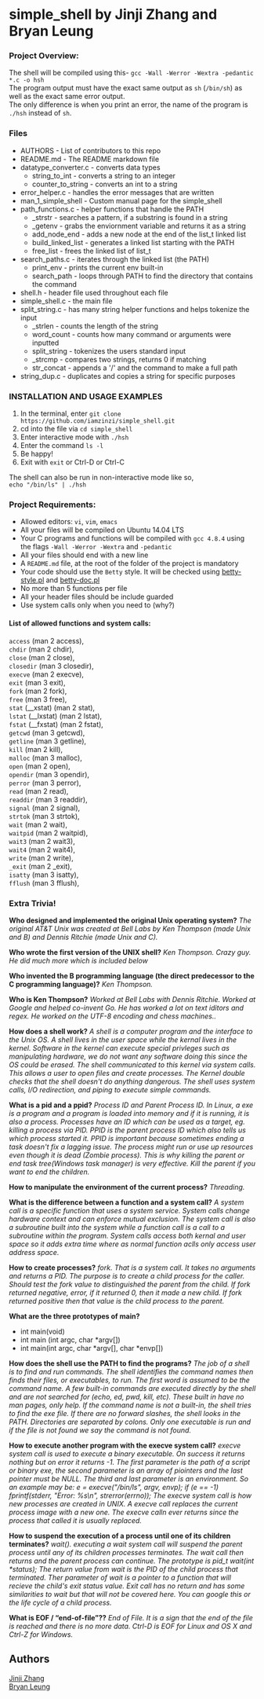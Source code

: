 # simple_shell by Jinji Zhang and Bryan Leung


### Project Overview:
The shell will be compiled using this- `gcc -Wall -Werror -Wextra -pedantic *.c -o hsh`  
The program output must have the exact same output as `sh` (`/bin/sh`) as well as the exact same error output.  
The only difference is when you print an error, the name of the program is `./hsh` instead of `sh`.

### Files
* AUTHORS - List of contributors to this repo  
* README.md - The README markdown file
* datatype_converter.c - converts data types  
    * string_to_int - converts a string to an integer  
    * counter_to_string - converts an int to a string  
* error_helper.c - handles the error messages that are written
* man_1_simple_shell - Custom manual page for the simple_shell  
* path_functions.c - helper functions that handle the PATH  
    * \_strstr - searches a pattern, if a substring is found in a string  
    * \_getenv - grabs the enviornment variable and returns it as a string  
    * add_node_end - adds a new node at the end of the list_t linked list  
    * build_linked_list - generates a linked list starting with the PATH  
    * free_list - frees the linked list of list_t  
* search_paths.c - iterates through the linked list (the PATH)  
    * print_env - prints the current env built-in  
    * search_path - loops through PATH to find the directory that contains the command    
* shell.h - header file used throughout each file  
* simple_shell.c - the main file   
* split_string.c - has many string helper functions and helps tokenize the input  
    * \_strlen - counts the length of the string  
    * word_count - counts how many command or arguments were inputted  
    * split_string - tokenizes the users standard input  
    * \_strcmp - compares two strings, returns 0 if matching  
    * str_concat - appends a '/' and the command to make a full path  
* string_dup.c - duplicates and copies a string for specific purposes  

### INSTALLATION AND USAGE EXAMPLES
1. In the terminal, enter `git clone https://github.com/iamzinzi/simple_shell.git`  
2. cd into the file via `cd simple_shell`  
3. Enter interactive mode with `./hsh`  
4. Enter the command `ls -l`  
5. Be happy!  
6. Exit with `exit` or Ctrl-D or Ctrl-C  

The shell can also be run in non-interactive mode like so,  
`echo "/bin/ls" | ./hsh`  

### Project Requirements:
* Allowed editors: `vi`, `vim`, `emacs`
* All your files will be compiled on Ubuntu 14.04 LTS
* Your C programs and functions will be compiled with `gcc 4.8.4` using the flags `-Wall -Werror -Wextra` and `-pedantic`
* All your files should end with a new line
* A `README.md` file, at the root of the folder of the project is mandatory
* Your code should use the `Betty` style. It will be checked using [betty-style.pl](https://github.com/holbertonschool/Betty/blob/master/betty-style.pl) and [betty-doc.pl](https://github.com/holbertonschool/Betty/blob/master/betty-doc.pl)
* No more than 5 functions per file
* All your header files should be include guarded
* Use system calls only when you need to (why?)

#### List of allowed functions and system calls:
`access` (man 2 access),  
`chdir` (man 2 chdir),  
`close` (man 2 close),  
`closedir` (man 3 closedir),  
`execve` (man 2 execve),  
`exit` (man 3 exit),  
`fork` (man 2 fork),  
`free` (man 3 free),  
`stat` (\__xstat) (man 2 stat),  
`lstat` (\__lxstat) (man 2 lstat),  
`fstat` (\__fxstat) (man 2 fstat),  
`getcwd` (man 3 getcwd),  
`getline` (man 3 getline),  
`kill` (man 2 kill),  
`malloc` (man 3 malloc),  
`open` (man 2 open),  
`opendir` (man 3 opendir),  
`perror` (man 3 perror),  
`read` (man 2 read),  
`readdir` (man 3 readdir),  
`signal` (man 2 signal),  
`strtok` (man 3 strtok),  
`wait` (man 2 wait),  
`waitpid` (man 2 waitpid),  
`wait3` (man 2 wait3),  
`wait4` (man 2 wait4),  
`write` (man 2 write),  
`_exit` (man 2 _exit),  
`isatty` (man 3 isatty),  
`fflush` (man 3 fflush),  

### Extra Trivia!
**Who designed and implemented the original Unix operating system?**
*The original AT&T Unix was created at Bell Labs by Ken Thompson (made Unix and B) and Dennis Ritchie (made Unix and C).*

**Who wrote the first version of the UNIX shell?**
*Ken Thompson. Crazy guy. He did much more which is included below*

**Who invented the B programming language (the direct predecessor to the C programming language)?**
*Ken Thompson.*

**Who is Ken Thompson?**
*Worked at Bell Labs with Dennis Ritchie. Worked at Google and helped co-invent Go. He has worked a lot on text iditors and regex. He worked on the UTF-8 encoding and chess machines..*

**How does a shell work?**
*A shell is a computer program and the interface to the Unix OS. A shell lives in the user space while the kernal lives in the kernel. Software in the kernel can execute special privleges such as manipulating hardware, we do not want any software doing this since the OS could be erased. The shell communicated to this kernel via system calls. This allows a user to open files and create processes. The Kernel double checks that the shell doesn't do anything dangerous. The shell uses system calls, I/O redirection, and piping to execute simple commands.*

**What is a pid and a ppid?**
*Process ID and Parent Process ID. In Linux, a exe is a program and a program is loaded into memory and if it is running, it is also a process. Processes have an ID which can be used as a target, eg. killing a process via PID. PPID is the parent process ID which also tells us which process started it.
PPID is important because sometimes ending a task doesn't fix a lagging issue. The process might run or use up resources even though it is dead (Zombie process). This is why killing the parent or end task tree(Windows task manager) is very effective.
Kill the parent if you want to end the children.*

**How to manipulate the environment of the current process?**
*Threading.*

**What is the difference between a function and a system call?**
*A system call is a specific function that uses a system service. System calls change hardware context and can enforce mutual exclusion.
The system call is also a subroutine built into the system while a function call is a call to a subroutine within the program. System calls access both kernal and user space so it adds extra time where as normal function aclls only access user address space.*

**How to create processes?**
*fork. That is a system call. It takes no arguments and returns a PID. The purpose is to create a child process for the caller. Should test the fork value to distinguished the parent from the child. If fork returned negative, error, if it returned 0, then it made a new child. If fork returned positive then that value is the child process to the parent.*

**What are the three prototypes of main?**
* int main(void)
* int main (int argc, char \*argv[])
* int main(int argc, char \*argv[], char \*envp[])

**How does the shell use the PATH to find the programs?**
*The job of a shell is to find and run commands. The shell identifies the command names then finds their files, or executables, to run. The first word is assumed to be the command name.
A few built-in commands are executed directly by the shell and are not searched for (echo, ed, pwd, kill, etc). These built in have no man pages, only help. If the command name is not a built-in, the shell tries to find the exe file. If there are no forward slashes, the shell looks in the PATH. Directories are separated by colons. Only one executable is run and if the file is not found we say the command is not found.*

**How to execute another program with the execve system call?**
*execve system call is used to execute a binary executable. On success it returns nothing but on error it returns -1. The first parameter is the path of a script or binary exe, the second parameter is an array of piointers and the last pointer must be NULL. The third and last parameter is an environment.
So an example may be:
 e = execve("/bin/ls", argv, envp);
   if (e == -1)
       fprintf(stderr, "Error: %s\n", strerror(errno));
The execve system call is how new processes are created in UNIX. A execve call replaces the current process image with a new one. The execve calln ever returns since the process that called it is usually replaced.*

**How to suspend the execution of a process until one of its children terminates?**
*wait(). executing a wait system call will suspend the parent process until any of its children processes terminates. The wait call then returns and the parent process can continue. The prototype is pid_t wait(int \*status);
The return value from wait is the PID of the child process that terminated. Ther parameter of wait is a pointer to a function that will recieve the child's exit status value. Exit call has no return and has some similarities to wait but that will not be covered here.
You can google this or the life cycle of a child process.*

**What is EOF / “end-of-file”??**
*End of File. It is a sign that the end of the file is reached and there is no more data. Ctrl-D is EOF for Linux and OS X and Ctrl-Z for Windows.*

## Authors
[Jinji Zhang](https://twitter.com/hizinzi)  
[Bryan Leung](https://twitter.com/BynLeung)
